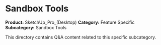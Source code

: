 # Sandbox Tools

**Product:** SketchUp_Pro_(Desktop)
**Category:** Feature Specific
**Subcategory:** Sandbox Tools

This directory contains Q&A content related to this specific subcategory.
